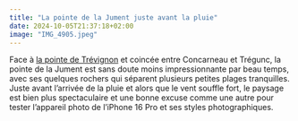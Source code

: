 ```yaml
---
title: "La pointe de la Jument juste avant la pluie"
date: 2024-10-05T21:37:18+02:00
image: "IMG_4905.jpeg"
---
```


Face à [la pointe de Trévignon](https://nicolasfurno.fr/photo/pointe-trevignon/) et coincée entre Concarneau et Trégunc, la pointe de la Jument est sans doute moins impressionnante par beau temps, avec ses quelques rochers qui séparent plusieurs petites plages tranquilles. Juste avant l’arrivée de la pluie et alors que le vent souffle fort, le paysage est bien plus spectaculaire et une bonne excuse comme une autre pour tester l’appareil photo de l’iPhone 16 Pro et ses styles photographiques. 